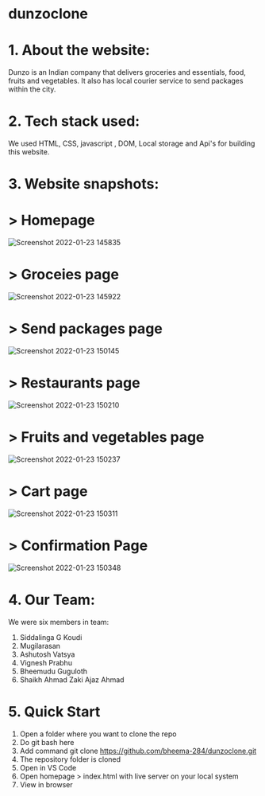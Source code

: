 # dunzoclone
# 1. About the website:
Dunzo is an Indian company that delivers groceries and essentials, food, fruits and vegetables.
It also has local courier service to send packages within the city.

# 2. Tech stack used:
We used HTML, CSS, javascript , DOM, Local storage and Api's for building this website.

# 3. Website snapshots:
# > Homepage
![Screenshot 2022-01-23 145835](https://user-images.githubusercontent.com/95955345/150672585-82f54a75-df08-4d41-9c13-252113f1dcbb.jpg)

# > Groceies page
![Screenshot 2022-01-23 145922](https://user-images.githubusercontent.com/95955345/150672603-61ace8a7-3c46-4c5f-9419-95491fa26b65.jpg)

# > Send packages page
![Screenshot 2022-01-23 150145](https://user-images.githubusercontent.com/95955345/150672621-e770da96-059e-4823-9d08-876e551a75fc.jpg)

# > Restaurants page
![Screenshot 2022-01-23 150210](https://user-images.githubusercontent.com/95955345/150672635-fd4aad3c-4ac4-4db3-8bd0-939bdd9760f2.jpg)

# > Fruits and vegetables page
![Screenshot 2022-01-23 150237](https://user-images.githubusercontent.com/95955345/150672654-bee4200b-db43-4053-bb5a-2d1efaea460d.jpg)

# > Cart page
![Screenshot 2022-01-23 150311](https://user-images.githubusercontent.com/95955345/150672681-5e5b1a4a-27b8-487a-936a-ea775b2790e1.jpg)

# > Confirmation Page
![Screenshot 2022-01-23 150348](https://user-images.githubusercontent.com/95955345/150672689-f2e20970-b2a8-453f-a42e-6091138a3680.jpg)

# 4. Our Team:
We were six members in team:
1. Siddalinga G Koudi
2. Mugilarasan
3. Ashutosh Vatsya
4. Vignesh Prabhu
5. Bheemudu Guguloth	
6. Shaikh Ahmad Zaki Ajaz Ahmad

# 5. Quick Start
1. Open a folder where you want to clone the repo
2. Do git bash here
3. Add command git clone https://github.com/bheema-284/dunzoclone.git
4. The repository folder is cloned
5. Open in VS Code
6. Open homepage > index.html with live server on your local system 
7. View in browser
